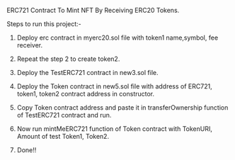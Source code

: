 ERC721 Contract To Mint NFT By Receiving ERC20 Tokens.

Steps to run this project:-

1) Deploy erc contract in myerc20.sol file with token1 name,symbol, fee receiver.

2) Repeat the step 2 to create token2.

3) Deploy the TestERC721 contract in new3.sol file.

4) Deploy the Token contract in new5.sol file with address of ERC721, token1, token2 contract address in constructor.

5) Copy Token contract address and paste it in transferOwnership function of TestERC721 contract and run.

6) Now run mintMeERC721 function of Token contract with TokenURI, Amount of test Token1, Token2.

7) Done!!
